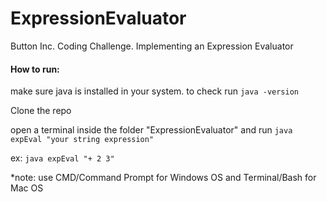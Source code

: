 # ExpressionEvaluator
Button Inc. Coding Challenge. Implementing an Expression Evaluator



#### How to run:
make sure java is installed in your system. to check run ```java -version```

Clone the repo


open a terminal inside the folder "ExpressionEvaluator" and run ```java expEval "your string expression"```


ex: ```java expEval "+ 2 3"```

*note: use CMD/Command Prompt for Windows OS and Terminal/Bash for Mac OS
